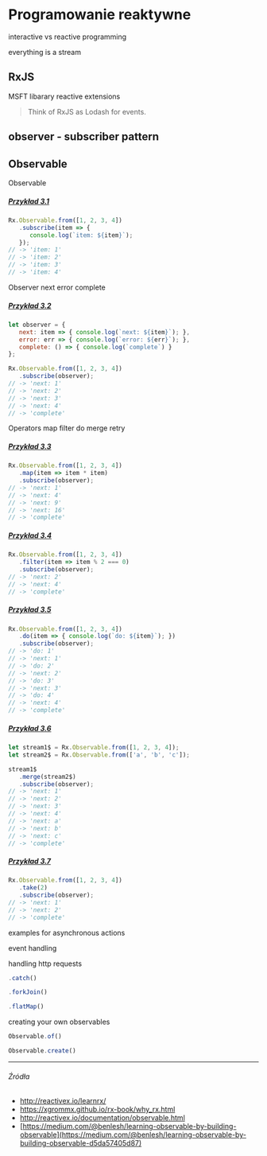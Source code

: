 # Programowanie reaktywne

interactive vs reactive programming

everything is a stream


## RxJS

MSFT libarary 
reactive extensions

> Think of RxJS as Lodash for events.

## observer - subscriber pattern

## Observable

Observable
    
##### [Przykład 3.1](https://codepen.io/mmotel/pen/gRRNbM)
```js
Rx.Observable.from([1, 2, 3, 4])
   .subscribe(item => { 
      console.log(`item: ${item}`); 
   });
// -> 'item: 1'
// -> 'item: 2'
// -> 'item: 3'
// -> 'item: 4'
```
    
    
Observer
    next error complete
    
##### [Przykład 3.2](https://codepen.io/mmotel/pen/weeLJq)
```js
let observer = {
   next: item => { console.log(`next: ${item}`); },
   error: err => { console.log(`error: ${err}`); },
   complete: () => { console.log(`complete`) }
};

Rx.Observable.from([1, 2, 3, 4])
   .subscribe(observer);
// -> 'next: 1'
// -> 'next: 2'
// -> 'next: 3'
// -> 'next: 4'
// -> 'complete'
```

Operators
    map filter do merge retry
    
##### [Przykład 3.3](https://codepen.io/mmotel/pen/jwwjwx)
```js
Rx.Observable.from([1, 2, 3, 4])
   .map(item => item * item)
   .subscribe(observer);
// -> 'next: 1'
// -> 'next: 4'
// -> 'next: 9'
// -> 'next: 16'
// -> 'complete'
```

##### [Przykład 3.4](https://codepen.io/mmotel/pen/YQQorW)
```js
Rx.Observable.from([1, 2, 3, 4])
   .filter(item => item % 2 === 0)
   .subscribe(observer);
// -> 'next: 2'
// -> 'next: 4'
// -> 'complete'

```
    
##### [Przykład 3.5](https://codepen.io/mmotel/pen/KqqjyB)
```js
Rx.Observable.from([1, 2, 3, 4])
   .do(item => { console.log(`do: ${item}`); })
   .subscribe(observer);
// -> 'do: 1'
// -> 'next: 1'
// -> 'do: 2'
// -> 'next: 2'
// -> 'do: 3'
// -> 'next: 3'
// -> 'do: 4'
// -> 'next: 4'
// -> 'complete'
```

##### [Przykład 3.6](https://codepen.io/mmotel/pen/KqqjyB)
```js
let stream1$ = Rx.Observable.from([1, 2, 3, 4]);
let stream2$ = Rx.Observable.from(['a', 'b', 'c']);

stream1$
   .merge(stream2$)
   .subscribe(observer);
// -> 'next: 1'
// -> 'next: 2'
// -> 'next: 3'
// -> 'next: 4'
// -> 'next: a'
// -> 'next: b'
// -> 'next: c'
// -> 'complete'
```

##### [Przykład 3.7](https://codepen.io/mmotel/pen/dRRBwp)
```js
Rx.Observable.from([1, 2, 3, 4])
   .take(2)
   .subscribe(observer);
// -> 'next: 1'
// -> 'next: 2'
// -> 'complete'
```

examples for asynchronous actions

event handling

handling http requests

```js
.catch()
```

```js
.forkJoin()
```

```js
.flatMap()
```
creating your own observables

```js
Observable.of()
```

```js
Observable.create()
```

---

###### Źródła

* http://reactivex.io/learnrx/
* https://xgrommx.github.io/rx-book/why_rx.html
* http://reactivex.io/documentation/observable.html
* [https://medium.com/@benlesh/learning-observable-by-building-observable](https://medium.com/@benlesh/learning-observable-by-building-observable-d5da57405d87)